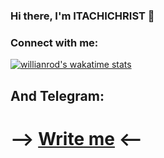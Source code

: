 ### Hi there, I'm ITACHICHRIST 👋

### Connect with me:

[![willianrod's wakatime stats](https://github-readme-stats.vercel.app/api/wakatime?username=willianrod)](https://github.com/anuraghazra/github-readme-stats)

## And Telegram:

# --> [Write me](https://t.me/itachichrist) <-- 

<br />
